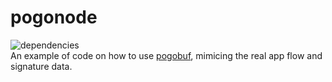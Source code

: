 # pogonode

![dependencies](https://david-dm.org/pogosandbox/pogonode.svg)  
An example of code on how to use [pogobuf](https://github.com/cyraxx/pogobuf), mimicing the real app flow and signature data.
